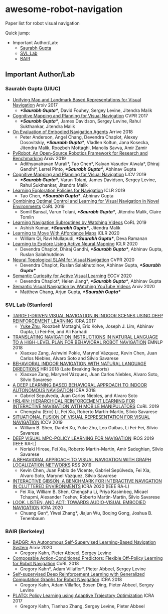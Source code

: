 # awesome-robot-navigation
Paper list for robot visual navigation

Quick jump: 

- Important Author/Lab:
	- [Saurabh Gupta](#saurabh-gupta-uiuc)
	- [SVL Lab](#svl-lab-stanford)
	- [BAIR](#bair-kerkeley)

## Important Author/Lab

### Saurabh Gupta (UIUC)

* [Unifying Map and Landmark Based Representations for Visual Navigation](https://arxiv.org/pdf/1712.08125.pdf) Arxiv 2017
  * ***\*Saurabh Gupta\****, David Fouhey, Sergey Levine, Jitendra Malik
* [Cognitive Mapping and Planning for Visual Navigation](https://arxiv.org/pdf/1702.03920v2.pdf) CVPR 2017
  * ***\*Saurabh Gupta\****, James Davidson, Sergey Levine, Rahul Sukthankar, Jitendra Malik
* [On Evaluation of Embodied Navigation Agents](https://arxiv.org/pdf/1807.06757.pdf) Arrive 2018
  * Peter Anderson, Angel Chang, Devendra Chaplot, Alexey Dosovitskiy, ***\*Saurabh Gupta\****, Vladlen Koltun, Jana Kosecka, Jitendra Malik, Roozbeh Mottaghi, Manolis Savva, Amir Zamir
* [PyRobot: An Open-Source Robotics Framework for Research and Benchmarking](https://arxiv.org/pdf/1906.08236.pdf) Arxiv 2019
  * Adithyavairavan Murali*, Tao Chen*, Kalyan Vasudev Alwala*, Dhiraj Gandhi*, Lerrel Pinto, ***\*Saurabh Gupta\****, Abhinav Gupta
* [Cognitive Mapping and Planning for Visual Navigation](https://arxiv.org/pdf/1702.03920.pdf) IJCV 2019
  * ***\*Saurabh Gupta\****, Varun Tolani, James Davidson, Sergey Levine, Rahul Sukthankar, Jitendra Malik
* [Learning Exploration Policies for Navigation](https://arxiv.org/pdf/1903.01959.pdf) ICLR 2019
  * Tao Chen, ***\*Saurabh Gupta\****, Abhinav Gupta
* [Combining Optimal Control and Learning for Visual Navigation in Novel Environments](https://arxiv.org/pdf/1903.02531.pdf) CoRL 2019
  * Somil Bansal, Varun Tolani, ***\*Saurabh Gupta\****, Jitendra Malik, Claire Tomlin
* [Learning Navigation Subroutines by Watching Videos](https://arxiv.org/pdf/1905.12612.pdf) CoRL 2019
  * Ashish Kumar, ***\*Saurabh Gupta\****, Jitendra Malik
* [Learning to Move With Affordance Maps](https://openreview.net/pdf?id=BJgMFxrYPB) ICLR 2020
  * William Qi, Ravi Mullapudi, ***\*Saurabh Gupta\****, Deva Ramanan
* [Learning to Explore Using Active Neural Mapping](https://openreview.net/pdf?id=HklXn1BKDH) ICLR 2020
  * Devendra Chaplot, Dhiraj Gandhi, ***\*Saurabh Gupta\****, Abhinav Gupta, Ruslan Salakhutdinov
* [Neural Topological SLAM for Visual Navigation](https://saurabhg.web.illinois.edu/pdfs/chaplot2020neural.pdf) CVPR 2020
  * Devendra Chaplot, Ruslan Salakhutdinov, Abhinav Gupta, ***\*Saurabh Gupta\****
* [Semantic Curiosity for Active Visual Learning](https://arxiv.org/pdf/2006.09367.pdf) ECCV 2020
  * Devendra Chaplot*, Helen Jiang*, ***\*Saurabh Gupta\****, Abhinav Gupta
* [Semantic Visual Navigation by Watching YouTube Videos](https://arxiv.org/pdf/2006.10034.pdf) Arxiv 2020
  * Matthew Chang, Arjun Gupta, ***\*Saurabh Gupta\****

### SVL Lab (Stanford)

* [TARGET-DRIVEN VISUAL NAVIGATION IN INDOOR SCENES USING DEEP REINFORCEMENT LEARNING](http://web.stanford.edu/~yukez/papers/icra2017.pdf) ICRA 2017
  * [Yuke Zhu](http://web.stanford.edu/~yukez/), Roozbeh Mottaghi, Eric Kolve, Joseph J. Lim, Abhinav Gupta, Li Fei-Fei, and Ali Farhadi
* [TRANSLATING NAVIGATION INSTRUCTIONS IN NATURAL LANGUAGE TO A HIGH-LEVEL PLAN FOR BEHAVIORAL ROBOT NAVIGATION](https://arxiv.org/abs/1810.00663) EMNLP 2018
  * Xiaoxue Zang, Ashwini Pokle, Marynel Vázquez, Kevin Chen, Juan Carlos Niebles, Alvaro Soto and Silvio Savarese
* [BEHAVIORAL INDOOR NAVIGATION WITH NATURAL LANGUAGE DIRECTIONS](http://svl.stanford.edu/assets/papers/behavior-indoor-navigation.pdf) HRI 2018 (Late Breaking Reports)
  * Xiaoxue Zang, Marynel Vázquez, Juan Carlos Niebles, Alvaro Soto, Silvio Savarese
* [A DEEP LEARNING BASED BEHAVIORAL APPROACH TO INDOOR AUTONOMOUS NAVIGATION](https://arxiv.org/pdf/1803.04119v1.pdf) ICRA 2018
  * Gabriel Sepulveda, Juan Carlos Niebles, and Alvaro Soto
* [HRL4IN: HIERARCHICAL REINFORCEMENT LEARNING FOR INTERACTIVE NAVIGATION WITH MOBILE MANIPULATORS](https://sites.google.com/view/hrl4in/home) CoRL 2019
  * Chengshu (Eric) Li, Fei Xia, Roberto Martín-Martín, Silvio Savarese
* [SITUATIONAL FUSION OF VISUAL REPRESENTATION FOR VISUAL NAVIGATION](https://arxiv.org/pdf/1908.09073.pdf) ICCV 2019
  * William B. Shen, Danfei Xu, Yuke Zhu, Leo Guibas, Li Fei-Fei, Silvio Savarese
* [DEEP VISUAL MPC-POLICY LEARNING FOR NAVIGATION](https://ieeexplore.ieee.org/document/8750823) IROS 2019 (IEEE RA-L)
  * Noriaki Hirose, Fei Xia, Roberto Martin-Martin, Amir Sadeghian, Silvio Savarese
* [A BEHAVIORAL APPROACH TO VISUAL NAVIGATION WITH GRAPH LOCALIZATION NETWORKS](https://arxiv.org/abs/1903.00445) RSS 2019
  * Kevin Chen, Juan Pablo de Vicente, Gabriel Sepúlveda, Fei Xia, Alvaro Soto, Marynel Vázquez, Silvio Savarese
* [INTERACTIVE GIBSON: A BENCHMARK FOR INTERACTIVE NAVIGATION IN CLUTTERED ENVIRONMENTS](https://arxiv.org/abs/1910.14442) ICRA 2020 (IEEE RA-L)
  * Fei Xia, William B. Shen, Chengshu Li, Priya Kasimbeg, Micael Tchapmi, Alexander Toshev, Roberto Martín-Martín, Silvio Savarese
* [LOOK, LISTEN, AND ACT: TOWARDS AUDIO-VISUAL EMBODIED NAVIGATION](https://jiajunwu.com/papers/avn_icra.pdf) ICRA 2020
  * Chuang Gan*, Yiwei Zhang*, Jiajun Wu, Boqing Gong, Joshua B. Tenenbaum

### BAIR (Berkeley)

* [BADGR: An Autonomous Self-Supervised Learning-Based Navigation System](https://arxiv.org/pdf/2002.05700.pdf) Arxiv 2020
  * Gregory Kahn, Pieter Abbeel, Sergey Levine 
* [Composable Action-Conditioned Predictors: Flexible Off-Policy Learning for Robot Navigation](https://arxiv.org/pdf/1810.07167.pdf) CoRL 2018
  * Gregory Kahn*, Adam Villaflor*, Pieter Abbeel, Sergey Levine
* [Self-supervised Deep Reinforcement Learning with Generalized Computation Graphs for Robot Navigation](https://arxiv.org/pdf/1709.10489.pdf) ICRA 2018
  * Gregory Kahn, Adam Villaflor, Bosen Ding, Pieter Abbeel, Sergey Levine 
* [PLATO: Policy Learning using Adaptive Trajectory Optimization](http://arxiv.org/pdf/1603.00622) ICRA 2017
  * Gregory Kahn, Tianhao Zhang, Sergey Levine, Pieter Abbeel 